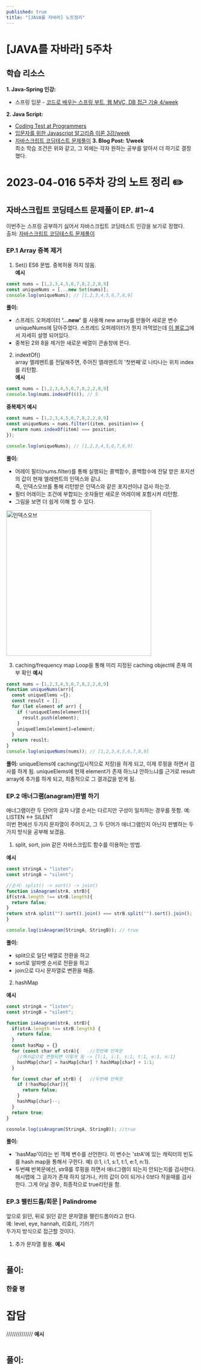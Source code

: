 ```yaml
---
published: true
title: "[JAVA를 자바라] 노트정리"
---
```


# [JAVA를 자바라] 5주차 

## 학습 리소스
**1. Java-Spring 인강:**  
- 스프링 입문 - [코드로 배우는 스프링 부트, 웹 MVC, DB 접근 기술 4/week](https://www.inflearn.com/course/%EC%8A%A4%ED%94%84%EB%A7%81-%EC%9E%85%EB%AC%B8-%EC%8A%A4%ED%94%84%EB%A7%81%EB%B6%80%ED%8A%B8)  

**2. Java Script:**
- [Coding Test at Programmers](https://school.programmers.co.kr/learn/challenges)
- [입문자를 위한 Javascript 알고리즘 이론 3강/week](https://www.inflearn.com/course/%EC%9E%90%EB%B0%94%EC%8A%A4%ED%81%AC%EB%A6%BD%ED%8A%B8-%EC%95%8C%EA%B3%A0%EB%A6%AC%EC%A6%98-%EC%9D%B4%EB%A1%A0-%EC%8B%A4%EC%8A%B5)  
- [자바스크립트 코딩테스트 문제풀이](https://youtu.be/zbH7YqUxFpA)
**3. Blog Post: 1/week**  
  최소 학습 조건은 위와 같고, 그 외에는 각자 원하는 공부를 알아서 더 하기로 결정 했다.


# 2023-04-016 5주차 강의 노트 정리 ✏️

## 자바스크립트 코딩테스트 문제풀이 EP. #1~4
이번주는 스프링 공부하기 싫어서 자바스크립트 코딩테스트 인강을 보기로 정했다.  
출처: [자바스크립트 코딩테스트 문제풀이](https://youtu.be/zbH7YqUxFpA)  

### EP.1 Array 중복 제거
1. Set()
  ES6 문법. 중복허용 하지 않음.    
  **예시**  
  ```javascript
  const nums = [1,2,3,4,5,6,7,8,2,2,8,9]
  const uniqueNums = [...new Set(nums)];
  console.log(uniqueNums); // [1,2,3,4,5,6,7,8,9]
  ```
  **풀이:** 
  - 스프레드 오퍼레이터 **'...new'** 를 사용해 new array를 만들어 새로운 변수 uniqueNums에 담아주었다. 스프레드 오퍼레이터가 뭔지 까먹었는데 [이 블로그](https://paperblock.tistory.com/62)에서 자세히 설명 되어있다.
  - 중복된 2와 8을 제거한 새로운 배열이 콘솔창에 뜬다. 

2. indextOf()   
  array 엘레멘트를 전달해주면, 주어진 앨래맨트의 '첫번째'로 나타나는 위치 index를 리턴함.   
  **예시**    
  ```javascript
  const nums = [1,2,3,4,5,6,7,8,2,2,8,9]
  console.log(nums.indexOf(6)); // 5
  ```
  **중복제거 예시**  
  ```javascript
  const nums = [1,2,3,4,5,6,7,8,2,2,8,9]
  const uniqueNums = nums.filter((item, position)=> {
    return nums.indexOf(item) === position;
  });

  console.log(uniqueNums); // [1,2,3,4,5,6,7,8,9]
  ```
  **풀이:** 
  - 어레이 필터(nums.filter)를 통해 실행되는 콜백함수, 콜백함수에 전달 받은 포지션의 값이 현재 엘레멘트의 인덱스와 같냐.  
  즉, 인덱스오브를 통해 리턴받은 인덱스와 같은 포지션이냐 검사 하는것. 
  - 필터 어레이는 조건에 부합되는 숫자들만 새로운 어레이에 포함시켜 리턴함.
  - 그림을 보면 더 쉽게 이해 할 수 있다.
  <img width="385" alt="인덱스오브" src="https://user-images.githubusercontent.com/114560119/232319717-327219f5-b025-416c-9e91-43c011abde18.png">


3. caching/frequency map
  Loop을 통해 미리 지정된 caching object에 존재 여부 확인
  **예시**    
  ```javascript
  const nums = [1,2,3,4,5,6,7,8,2,2,8,9]
  function uniqueNums(arr){
    const uniqueElems ={};
    const result = [];
    for (let element of arr) {
      if (!uniqueElems[element]){
        result.push(element);
      }
      uniqueElems[element]=element;
    }
    return reuslt;
  }
  console.log(uniqueNums(nums)); // [1,2,3,4,5,6,7,8,9]
  ```
  **풀이:** uniqueElems에 caching(임시적으로 저장)을 하게 되고, 이제 루핑을 하면서 검사를 하게 됨. uniqueElems에 현재 element가 존재 하느냐 안하느냐를 근거로 result array에 추가를 하게 되고, 최종적으로 그 결과값을 받게 됨.

### EP.2 애너그램(anagram)판별 하기
애너그램이란 두 단어의 글자 나열 순서는 다르지만 구성이 일치하는 경우를 뜻함. 예: LISTEN <-> SILENT  
이번 편에선 두가지 문자열이 주어지고, 그 두 단어가 애너그램인지 아닌지 판별하는 두가지 방식을 공부해 보겠음.  

1. split, sort, join 같은 자바스크립트 함수를 이용하는 방법.

 **예시**    
  ```javascript
 const stringA = "listen";
 const stringB = "silent";
 
 //순서: split() -> sort() -> join()
 function isAnagram(strA, strB){
  if(strA.length !== strB.length){
    return false;
  }
  return strA.split("").sort().join() === strB.split("").sort().join();
 }

 console.log(isAnagram(StringA, StringB)); // true
  ```
  **풀이:** 
  - split으로 일단 배열로 전환을 하고
  - sort로 알파벳 순서로 전환을 하고
  - join으로 다시 문자열로 변환을 해줌.
2. hashMap

 **예시**    
  ```javascript
  const stringA = "listen";
  const stringB = "silent";

  function isAnagram(strA, strB){ 
    if(strA.length !== strB.length) {
      return false;
    }
    const hasMap = {}
    for (const char of strA){    //첫번째 반복문
      //해쉬값으로 변형되면 이렇게 됨 -> {l:1, i:1, s:1, t:1, e:1, n:1}
      hashMap[char] = hasMap[char] ? hashMap[char] + 1:1;
    }

    for (const char of strB) {   //두번째 반복문
      if (!hasMap[char]){
        return false;
      }
      hashMap[char]--;
    }
    return true;
  }

  cosnole.log(isAnagram(StringA, StringB)); //true
  ```
  **풀이:**  
  - 'hasMap'이라는 빈 객체 변수를 선언한다. 이 변수는 'strA'에 있는 캐릭터의 빈도를 hash map을 통해서 구한다.  예) {l:1, i:1, s:1, t:1, e:1, n:1}.
  - 두번째 반복문에선, strB를 루핑을 하면서 애너그램이 되는지 안되는지를 검사한다. 해시맵에 그 글자가 존재 하지 않거나,  키의 값이 0이 되거나 0보다 작을때를 검사한다. 그게 아닐 경우, 최종적으로 true리턴을 함.

### EP.3 팰린드롬/회문 | Palindrome
앞으로 읽던, 뒤로 읽던 같은 문자열을 팰린드롬이라고 한다.  
예: level, eye, hannah, 리효리, 기러기  
두가지 방식으로 접근할 것이다.  
1. 추가 문자열 활용.
 **예시**    
  ```javascript
  ```
  **풀이:** 
  - 



### 한줄 평


# 잡담



//////////////
 **예시**    
  ```javascript
  ```
  **풀이:** 
  - 
